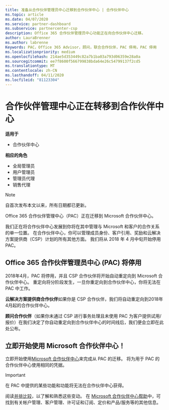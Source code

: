 ```yaml
---
title: 准备从合作伙伴管理员中心迁移到合作伙伴中心 | 合作伙伴中心
ms.topic: article
ms.date: 04/07/2020
ms.service: partner-dashboard
ms.subservice: partnercenter-csp
description: Office 365 合作伙伴管理员中心功能正在向合作伙伴中心迁移。
author: LauraBrenner
ms.author: labrenne
Keywords: PAC，Office 365 Advisor，顾问，联合合作伙伴，PAC 停用，PAC 停用
ms.localizationpriority: medium
ms.openlocfilehash: 214ae5d353449c82a7b1ba03a793d06359e28a0a
ms.sourcegitcommit: ee7f8600f566799838bda64e26c54799137f2cd5
ms.translationtype: MT
ms.contentlocale: zh-CN
ms.lasthandoff: 04/11/2020
ms.locfileid: "81123304"
---
```

# <a name="partner-admin-center-is-moving-to-the-partner-center"></a>合作伙伴管理中心正在转移到合作伙伴中心

**适用于**

-  合作伙伴中心

**相应的角色**
-    全局管理员
-    用户管理员
-    管理员代理
-    销售代理

> [!NOTE]  
>  自首次发布本文以来，所有日期都已更新。

Office 365 合作伙伴管理中心（PAC）正在迁移到 Microsoft 合作伙伴中心。

我们正在将合作伙伴中心发展到你将在其中管理与 Microsoft 和客户的合作关系的单一位置。 在合作伙伴中心，你可以管理成员身份、客户引用、奖励和云解决方案提供商（CSP）计划的所有其他方面。 我们将从 2018 年 4 月中旬开始停用 PAC。

## <a name="the-office-365-partner-admin-center-pac-will-be-retired"></a>Office 365 合作伙伴管理员中心 (PAC) 将停用

2018年4月，PAC 将停用，并且 CSP 合作伙伴将开始自动重定向到 Microsoft 合作伙伴中心。 重定向将分阶段发生，一旦你重定向到合作伙伴中心，你将无法在 PAC 中工作。 

**云解决方案提供商合作伙伴**如果你是 CSP 合作伙伴，我们将自动重定向到2018年4月起的合作伙伴中心。 

**顾问合作伙伴**（如果你未通过 CSP 进行事务处理且未使用 PAC 为客户提供试用/报价）在我们决定了你自动重定向到合作伙伴中心的时间线后，我们便会立即在此处公布。 


## <a name="start-using-the-microsoft-partner-center-now"></a>立即开始使用 Microsoft 合作伙伴中心！

立即开始使用[Microsoft 合作伙伴中心](https://partnercenter.microsoft.com/)来完成从 PAC 的迁移。  将为用于 PAC 的合作伙伴中心使用相同的凭据。

> [!IMPORTANT]  
> 在 PAC 中提供的某些功能和功能将无法在合作伙伴中心获得。

 阅读[并排比较](moving-from-pac-to-pc.md)，以了解和熟悉这些变动。  在 [Microsoft 合作伙伴中心帮助](https://docs.microsoft.com/partner-center/)中，可找到有关帐户管理、客户管理、许可证和订阅、定价和产品/服务等的其他信息。